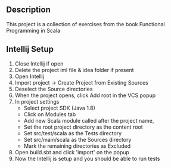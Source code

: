 Description
-----------

This project is a collection of exercises from the book Functional Programming in Scala


Intellij Setup
--------------

1. Close Intellij if open
1. Delete the project iml file & idea folder if present
1. Open Intellij
1. Import project -> Create Project from Existing Sources
1. Deselect the Source directories
1. When the project opens, click Add root in the VCS popup
1. In project settings
    - Select project SDK (Java 1.8)
    - Click on Modules tab
    - Add new Scala module called after the project name,
    - Set the root project directory as the content root
    - Set src/test/scala as the Tests directory
    - Set src/main/scala as the Sources directory
    - Mark the remaining directories as Excluded
1. Open build.sbt and click 'import' on the popup
1. Now the Intellij is setup and you should be able to run tests
